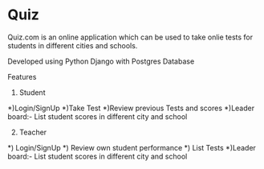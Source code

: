 # Quiz


Quiz.com is an online application which can be used to take onlie tests for students in different cities and schools.

Developed using Python Django with Postgres Database

Features

1) Student

*)Login/SignUp
*)Take Test
*)Review previous Tests and scores
*)Leader board:- List student scores in different city and school


2) Teacher


*) Login/SignUp
*) Review own student performance
*) List Tests
*)Leader board:- List student scores in different city and school
